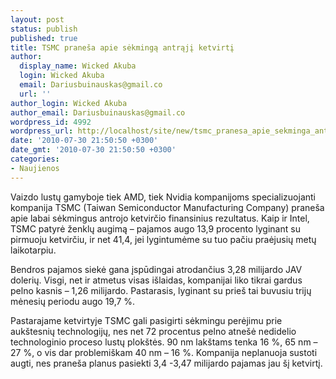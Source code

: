 ```yaml
---
layout: post
status: publish
published: true
title: TSMC praneša apie sėkmingą antrąjį ketvirtį
author:
  display_name: Wicked Akuba
  login: Wicked Akuba
  email: Dariusbuinauskas@gmail.co
  url: ''
author_login: Wicked Akuba
author_email: Dariusbuinauskas@gmail.co
wordpress_id: 4992
wordpress_url: http://localhost/site/new/tsmc_pranesa_apie_sekminga_antraji_ketvirti/
date: '2010-07-30 21:50:50 +0300'
date_gmt: '2010-07-30 21:50:50 +0300'
categories:
- Naujienos
---
```

<p>Vaizdo lustų gamyboje tiek AMD, tiek Nvidia kompanijoms specializuojanti kompanija TSMC (Taiwan Semiconductor Manufacturing Company) praneša apie labai sėkmingus antrojo ketvirčio finansinius rezultatus. Kaip ir Intel, TSMC patyrė ženklų augimą – pajamos augo 13,9 procento lyginant su pirmuoju ketvirčiu, ir net 41,4, jei lygintumėme su tuo pačiu praėjusių metų laikotarpiu.</p>
<p>Bendros pajamos siekė gana įspūdingai atrodančius 3,28 milijardo JAV dolerių. Visgi, net ir atmetus visas išlaidas, kompanijai liko tikrai gardus pelno kasnis – 1,26 milijardo. Pastarasis, lyginant su prieš tai buvusiu trijų mėnesių periodu augo 19,7 %. </p>
<p>Pastarajame ketvirtyje TSMC gali pasigirti sėkmingu perėjimu prie aukštesnių technologijų, nes net 72 procentus pelno atnešė nedidelio technologinio proceso lustų plokštės. 90 nm lakštams tenka 16 %, 65 nm – 27 %, o vis dar problemiškam 40 nm – 16 %. Kompanija neplanuoja sustoti augti, nes praneša planus pasiekti 3,4 -3,47 milijardo pajamas jau šį ketvirtį.<br /></p>
